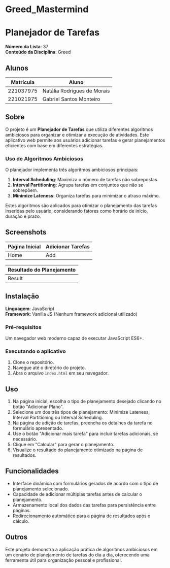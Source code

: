 # Greed_Mastermind

# Planejador de Tarefas

**Número da Lista**: 37  
**Conteúdo da Disciplina**: Greed
## Alunos

| Matrícula | Aluno |
| --------- | ----- |
| 221037975       | Natália Rodrigues de Morais   |
| 221021975       | Gabriel Santos Monteiro   |

## Sobre

O projeto é um **Planejador de Tarefas** que utiliza diferentes algoritmos ambiciosos para organizar e otimizar a execução de atividades. Este aplicativo web permite aos usuários adicionar tarefas e gerar planejamentos eficientes com base em diferentes estratégias.

### Uso de Algoritmos Ambiciosos

O planejador implementa três algoritmos ambiciosos principais:

1. **Interval Scheduling**: Maximiza o número de tarefas não sobrepostas.
2. **Interval Partitioning**: Agrupa tarefas em conjuntos que não se sobrepõem.
3. **Minimize Lateness**: Organiza tarefas para minimizar o atraso máximo.

Estes algoritmos são aplicados para otimizar o planejamento das tarefas inseridas pelo usuário, considerando fatores como horário de início, duração e prazo.

## Screenshots

| Página Inicial | Adicionar Tarefas |
| -------------- | ----------------- |
| Home | Add |

| Resultado do Planejamento |
| ------------------------- |
| Result |

## Instalação 

**Linguagem**: JavaScript  
**Framework**: Vanilla JS (Nenhum framework adicional utilizado)

### Pré-requisitos

Um navegador web moderno capaz de executar JavaScript ES6+.

### Executando o aplicativo

1. Clone o repositório.
2. Navegue até o diretório do projeto.
3. Abra o arquivo `index.html` em seu navegador.

## Uso

1. Na página inicial, escolha o tipo de planejamento desejado clicando no botão "Adicionar Plano".
2. Selecione um dos três tipos de planejamento: Minimize Lateness, Interval Partitioning ou Interval Scheduling.
3. Na página de adição de tarefas, preencha os detalhes da tarefa no formulário apresentado.
4. Use o botão "Adicionar mais tarefa" para incluir tarefas adicionais, se necessário.
5. Clique em "Calcular" para gerar o planejamento.
6. Visualize o resultado do planejamento otimizado na página de resultados.

## Funcionalidades

- Interface dinâmica com formulários gerados de acordo com o tipo de planejamento selecionado.
- Capacidade de adicionar múltiplas tarefas antes de calcular o planejamento.
- Armazenamento local dos dados das tarefas para persistência entre páginas.
- Redirecionamento automático para a página de resultados após o cálculo.

## Outros

Este projeto demonstra a aplicação prática de algoritmos ambiciosos em um cenário de planejamento de tarefas do dia a dia, oferecendo uma ferramenta útil para organização pessoal e profissional.